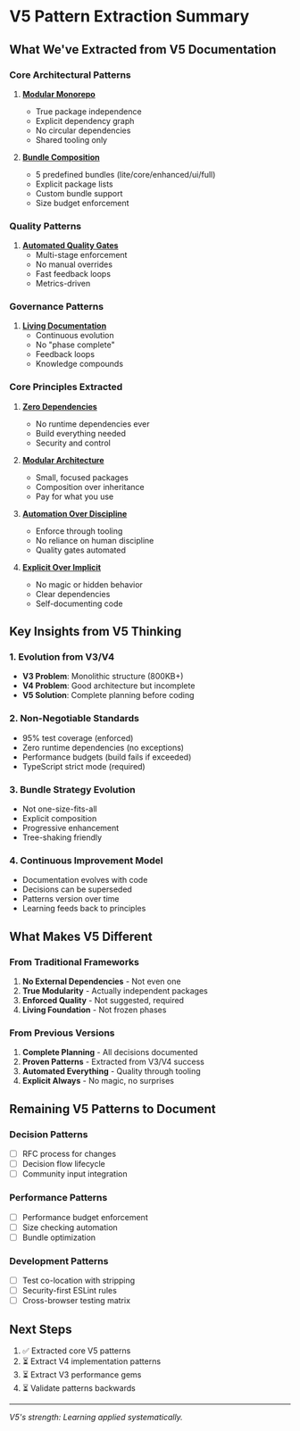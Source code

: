 # V5 Pattern Extraction Summary

## What We've Extracted from V5 Documentation

### Core Architectural Patterns
1. **[Modular Monorepo](./architecture/modular-monorepo.md)**
   - True package independence
   - Explicit dependency graph
   - No circular dependencies
   - Shared tooling only

2. **[Bundle Composition](./architecture/bundle-composition.md)**
   - 5 predefined bundles (lite/core/enhanced/ui/full)
   - Explicit package lists
   - Custom bundle support
   - Size budget enforcement

### Quality Patterns
1. **[Automated Quality Gates](./quality/automated-quality-gates.md)**
   - Multi-stage enforcement
   - No manual overrides
   - Fast feedback loops
   - Metrics-driven

### Governance Patterns
1. **[Living Documentation](./governance/living-documentation.md)**
   - Continuous evolution
   - No "phase complete"
   - Feedback loops
   - Knowledge compounds

### Core Principles Extracted
1. **[Zero Dependencies](../principles/zero-dependencies.md)**
   - No runtime dependencies ever
   - Build everything needed
   - Security and control

2. **[Modular Architecture](../principles/modular-architecture.md)**
   - Small, focused packages
   - Composition over inheritance
   - Pay for what you use

3. **[Automation Over Discipline](../principles/automation-over-discipline.md)**
   - Enforce through tooling
   - No reliance on human discipline
   - Quality gates automated

4. **[Explicit Over Implicit](../principles/explicit-over-implicit.md)**
   - No magic or hidden behavior
   - Clear dependencies
   - Self-documenting code

## Key Insights from V5 Thinking

### 1. Evolution from V3/V4
- **V3 Problem**: Monolithic structure (800KB+)
- **V4 Problem**: Good architecture but incomplete
- **V5 Solution**: Complete planning before coding

### 2. Non-Negotiable Standards
- 95% test coverage (enforced)
- Zero runtime dependencies (no exceptions)
- Performance budgets (build fails if exceeded)
- TypeScript strict mode (required)

### 3. Bundle Strategy Evolution
- Not one-size-fits-all
- Explicit composition
- Progressive enhancement
- Tree-shaking friendly

### 4. Continuous Improvement Model
- Documentation evolves with code
- Decisions can be superseded
- Patterns version over time
- Learning feeds back to principles

## What Makes V5 Different

### From Traditional Frameworks
1. **No External Dependencies** - Not even one
2. **True Modularity** - Actually independent packages
3. **Enforced Quality** - Not suggested, required
4. **Living Foundation** - Not frozen phases

### From Previous Versions
1. **Complete Planning** - All decisions documented
2. **Proven Patterns** - Extracted from V3/V4 success
3. **Automated Everything** - Quality through tooling
4. **Explicit Always** - No magic, no surprises

## Remaining V5 Patterns to Document

### Decision Patterns
- [ ] RFC process for changes
- [ ] Decision flow lifecycle
- [ ] Community input integration

### Performance Patterns  
- [ ] Performance budget enforcement
- [ ] Size checking automation
- [ ] Bundle optimization

### Development Patterns
- [ ] Test co-location with stripping
- [ ] Security-first ESLint rules
- [ ] Cross-browser testing matrix

## Next Steps

1. ✅ Extracted core V5 patterns
2. ⏳ Extract V4 implementation patterns
3. ⏳ Extract V3 performance gems
4. ⏳ Validate patterns backwards

---

*V5's strength: Learning applied systematically.*